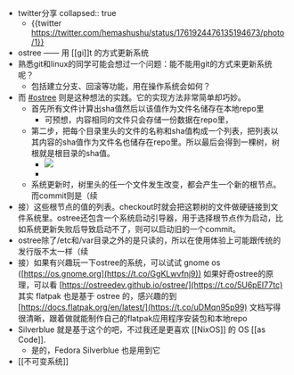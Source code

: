 - twitter分享
  collapsed:: true
	- {{twitter https://twitter.com/hemashushu/status/1761924476135194673/photo/1}}
- ostree —— 用 [[gi]]t 的方式更新系统
- 熟悉git和linux的同学可能会想过一个问题：能不能用git的方式来更新系统呢？
	- 包括建立分支、回滚等功能，用在操作系统会如何？
- 而 [#ostree](https://twitter.com/hashtag/ostree?src=hashtag_click) 则是这种想法的实践。它的实现方法非常简单却巧妙。
	- 首先所有文件计算出sha值然后以该值作为文件名储存在本地repo里
		- 可预想，内容相同的文件只会存储一份数据在repo里，
	- 第二步，把每个目录里头的文件的名称和sha值构成一个列表，把列表以其内容的sha值作为文件名也储存在repo里。所以最后会得到一棵树，树根就是根目录的sha值。
		- ![](https://pbs.twimg.com/media/GHOZSuYbQAAj1ty?format=png&name=900x900)
		-
	- 系统更新时，树里头的任一个文件发生改变，都会产生一个新的根节点。而commit则是（续
- 接）这些根节点的值的列表。checkout时就会把这颗树的文件做硬链接到文件系统里。ostree还包含一个系统启动引导器，用于选择根节点作为启动，比如系统更新失败后导致启动不了，则可以启动旧的一个commit。
- ostree除了/etc和/var目录之外的是只读的，所以在使用体验上可能跟传统的发行版不太一样（续
- 接）如果有兴趣玩一下ostree的系统，可以试试 gnome os ([https://os.gnome.org](https://t.co/GgKLwvfnj9))
  如果好奇ostree的原理，可以看 [https://ostreedev.github.io/ostree/](https://t.co/5U6pEI77tc)
  其实 flatpak 也是基于 ostree 的，感兴趣的到 [https://docs.flatpak.org/en/latest/](https://t.co/uDMqn95p99) 文档写得很清晰，跟着做就能制作自己的flatpak应用程序安装包和本地repo
- Silverblue 就是基于这个的吧，不过我还是更喜欢 [[NixOS]] 的 OS [[as Code]].
	- 是的，Fedora Silverblue 也是用到它
- [[不可变系统]]